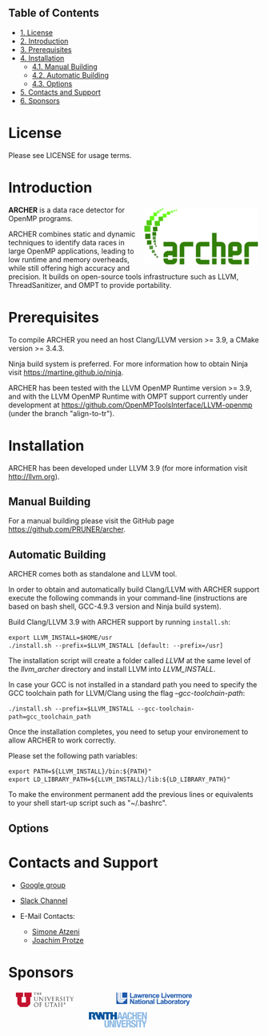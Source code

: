 <div id="table-of-contents">
<h2>Table of Contents</h2>
<div id="text-table-of-contents">
<ul>
<li><a href="#sec-1">1. License</a></li>
<li><a href="#sec-2">2. Introduction</a></li>
<li><a href="#sec-3">3. Prerequisites</a></li>
<li><a href="#sec-4">4. Installation</a>
<ul>
<li><a href="#sec-4-1">4.1. Manual Building</a></li>
<li><a href="#sec-4-2">4.2. Automatic Building</a></li>
<li><a href="#sec-4-3">4.3. Options</a></li>
</ul>
</li>
<li><a href="#sec-5">5. Contacts and Support</a></li>
<li><a href="#sec-6">6. Sponsors</a></li>
</ul>
</div>
</div>


# License<a id="sec-1" name="sec-1"></a>

Please see LICENSE for usage terms.

# Introduction<a id="sec-2" name="sec-2"></a>

<img src="resources/images/archer_logo.png" hspace="5" vspace="5" height="45%" width="45%" alt="ARCHER Logo" title="ARCHER" align="right" />

**ARCHER** is a data race detector for OpenMP programs.


ARCHER combines static and dynamic techniques to identify data races
in large OpenMP applications, leading to low runtime and memory
overheads, while still offering high accuracy and precision. It builds
on open-source tools infrastructure such as LLVM, ThreadSanitizer, and
OMPT to provide portability.

# Prerequisites<a id="sec-3" name="sec-3"></a>

To compile ARCHER you need an host Clang/LLVM version >= 3.9, a
CMake version >= 3.4.3.

Ninja build system is preferred. For more information how to obtain
Ninja visit <https://martine.github.io/ninja>.

ARCHER has been tested with the LLVM OpenMP Runtime version >= 3.9,
and with the LLVM OpenMP Runtime with OMPT support currently under
development at <https://github.com/OpenMPToolsInterface/LLVM-openmp>
(under the branch "align-to-tr").

# Installation<a id="sec-4" name="sec-4"></a>

ARCHER has been developed under LLVM 3.9 (for more information visit
<http://llvm.org>).

## Manual Building<a id="sec-4-1" name="sec-4-1"></a>

For a manual building please visit the GitHub page
<https://github.com/PRUNER/archer>.

## Automatic Building<a id="sec-4-2" name="sec-4-2"></a>

ARCHER comes both as standalone and LLVM tool.

In order to obtain and automatically build Clang/LLVM with ARCHER
support execute the following commands in your command-line
(instructions are based on bash shell, GCC-4.9.3 version and Ninja
build system).

Build Clang/LLVM 3.9 with ARCHER support by running `install.sh`:

    export LLVM_INSTALL=$HOME/usr
    ./install.sh --prefix=$LLVM_INSTALL [default: --prefix=/usr]

The installation script will create a folder called *LLVM* at the same
level of the *llvm\_archer* directory and install LLVM into
*LLVM\_INSTALL*.

In case your GCC is not installed in a standard path you need to
specify the GCC toolchain path for LLVM/Clang using the flag
*&#x2013;gcc-toolchain-path*:

    ./install.sh --prefix=$LLVM_INSTALL --gcc-toolchain-path=gcc_toolchain_path

Once the installation completes, you need to setup your environement
to allow ARCHER to work correctly.

Please set the following path variables:

    export PATH=${LLVM_INSTALL}/bin:${PATH}"
    export LD_LIBRARY_PATH=${LLVM_INSTALL}/lib:${LD_LIBRARY_PATH}"

To make the environment permanent add the previous lines or
equivalents to your shell start-up script such as "~/.bashrc".

## Options<a id="sec-4-3" name="sec-4-3"></a>

# Contacts and Support<a id="sec-5" name="sec-5"></a>

-   [Google group](https://groups.google.com/forum/#!forum/archer-pruner)
-   [Slack Channel](https://pruner.slack.com/shared_invite/MTIzNzExNzg4ODgxLTE0ODM3MzE2NTctNmRjNmM0NDYwNA)
-   E-Mail Contacts:

    <ul style="list-style-type:circle"> <li> <a href="mailto:simone@cs.utah.edu?Subject=[archer-dev]%20" target="_top">Simone Atzeni</a> </li> <li> <a href="mailto:protze@itc.rwth-aachen.de?Subject=[archer-dev]%20" target="_top">Joachim Protze</a> </li> </ul>

# Sponsors<a id="sec-6" name="sec-6"></a>

<img src="resources/images/uofu_logo.png" hspace="15" vspace="5" height="23%" width="23%" alt="UofU Logo" title="University of Utah" style="float:left" /> <img src="resources/images/llnl_logo.png" hspace="70" vspace="5" height="30%" width="30%" alt="LLNL Logo" title="Lawrence Livermore National Laboratory" style="float:center" /> <img src="resources/images/rwthaachen_logo.png" hspace="15" vspace="5" height="23%" width="23%" alt="RWTH AACHEN Logo" title="RWTH AACHEN University" style="float:left" />